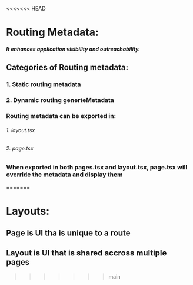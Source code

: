 <<<<<<< HEAD
# Routing Metadata:
##### It enhances application visibility and outreachability.

## Categories of Routing metadata:
### 1. Static routing metadata
### 2. Dynamic routing generteMetadata

### Routing metadata can be exported in:
###### 1. layout.tsx
###### 2. page.tsx

### When exported in both pages.tsx and layout.tsx, page.tsx will override the metadata and display them
=======
# Layouts:
## Page is UI tha is unique to a route
## Layout is UI that is shared accross multiple pages 
>>>>>>> main
